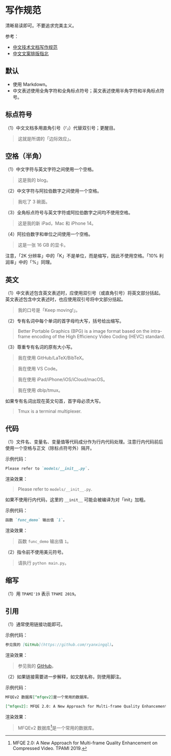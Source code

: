 # 写作规范

清晰易读即可。不要追求完美主义。

参考：

- [中文技术文档写作规范](https://github.com/ruanyf/document-style-guide)
- [中文文案排版指北](https://github.com/sparanoid/chinese-copywriting-guidelines)

## 默认

- 使用 Markdown。
- 中文表述使用全角字符和全角标点符号；英文表述使用半角字符和半角标点符号。

## 标点符号

（1）中文文档多用直角引号（`「」`）代替双引号；更醒目。

> 这就是所谓的「边际效应」。

## 空格（半角）

（1）中文字符与英文字符之间使用一个空格。

> 这是我的 blog。

（2）中文字符与阿拉伯数字之间使用一个空格。

> 我吃了 3 碗面。

（3）全角标点符号与英文字符或阿拉伯数字之间均不使用空格。

> 这是我的新 iPad，Mac 和 iPhone 14。

（4）阿拉伯数字和单位之间使用一个空格。

> 这是一张 16 GB 的显卡。

注意，「2K 分辨率」中的「K」不是单位，而是缩写，因此不使用空格。「10% 利润率」中的「%」同理。

## 英文

（1）中文表述包含英文表述时，应使用双引号（或直角引号）将英文部分括起。英文表述包含中文表述时，也应使用双引号将中文部分括起。

> 我的口号是「Keep moving!」。

（2）专有名词中每个单词的首字母均大写，括号给出缩写。

> Better Portable Graphics (BPG) is a image format based on the intra-frame encoding of the High Efficiency Video Coding (HEVC) standard.

（3）尊重专有名词的原有大小写。

> 我在使用 GitHub/LaTeX/BibTeX。

> 我在使用 VS Code。

> 我在使用 iPad/iPhone/iOS/iCloud/macOS。

> 我在使用 dblp/tmux。

如果专有名词出现在英文句首，首字母必须大写。

> Tmux is a terminal multiplexer.

## 代码

（1）文件名、变量名、变量值等代码成分作为行内代码处理。注意行内代码前后使用一个空格与正文（除标点符号外）隔开。

示例代码：

```markdown
Please refer to `models/__init__.py`.
```

渲染效果：

> Please refer to `models/__init__.py`.

如果不使用行内代码，这里的 `__init__` 可能会被编译为对「init」加粗。

示例代码：

```markdown
函数 `func_demo` 输出值 `1`。
```

渲染效果：

> 函数 `func_demo` 输出值 `1`。

（2）指令前不使用美元符号。

> 请执行 `python main.py`。

## 缩写

（1）用 `TPAMI'19` 表示 `TPAMI 2019`。

## 引用

（1）通常使用链接功能即可。

示例代码：

```markdown
参见我的 [GitHub](https://github.com/ryanxingql)。
```

渲染效果：

> 参见我的 [GitHub](https://github.com/ryanxingql)。

（2）如果链接需要进一步解释，如文献名称，则使用脚注。

示例代码：

```markdown
MFQEv2 数据库[^mfqev2]是一个常用的数据库。

[^mfqev2]: MFQE 2.0: A New Approach for Multi-frame Quality Enhancement on Compressed Video. TPAMI 2019.
```

渲染效果：

> MFQEv2 数据库[^mfqev2]是一个常用的数据库。

[^mfqev2]: MFQE 2.0: A New Approach for Multi-frame Quality Enhancement on Compressed Video. TPAMI 2019.

